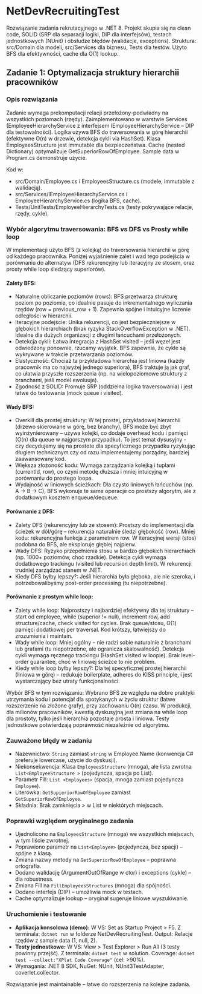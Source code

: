 ﻿# NetDevRecruitingTest

Rozwiązanie zadania rekrutacyjnego w .NET 8. Projekt skupia się na clean code, SOLID (SRP dla separacji logiki, DIP dla interfejsów), testach jednostkowych (NUnit) i obsłudze błędów (walidacje, exceptions). Struktura: src/Domain dla modeli, src/Services dla biznesu, Tests dla testów. Użyto BFS dla efektywności, cache dla O(1) lookup.

## Zadanie 1: Optymalizacja struktury hierarchii pracowników

### Opis rozwiązania
Zadanie wymaga prekomputacji relacji przełożony-podwładny na wszystkich poziomach (rzędy). Zaimplementowano w warstwie Services (EmployeeHierarchyService z interfejsem IEmployeeHierarchyService – DIP dla testowalności). Logika używa BFS do traversowania w górę hierarchii (efektywne O(n) w drzewie, detekcja cykli via HashSet). Klasa EmployeesStructure jest immutable dla bezpieczeństwa. Cache (nested Dictionary) optymalizuje GetSuperiorRowOfEmployee. Sample data w Program.cs demonstruje użycie.

Kod w:
- src/Domain/Employee.cs i EmployeesStructure.cs (modele, immutable z walidacją).
- src/Services/IEmployeeHierarchyService.cs i EmployeeHierarchyService.cs (logika BFS, cache).
- Tests/UnitTests/EmployeeHierarchyTests.cs (testy pokrywające relacje, rzędy, cykle).

### Wybór algorytmu traversowania: BFS vs DFS vs Prosty while loop
W implementacji użyto BFS (z kolejką) do traversowania hierarchii w górę od każdego pracownika. Poniżej wyjaśnienie zalet i wad tego podejścia w porównaniu do alternatyw (DFS rekurencyjny lub iteracyjny ze stosem, oraz prosty while loop śledzący superiorów).

#### Zalety BFS:
- Naturalne obliczanie poziomów (rows): BFS przetwarza strukturę poziom po poziomie, co idealnie pasuje do inkrementalnego wyliczania rzędów (row = previous_row + 1). Zapewnia spójne i intuicyjne liczenie odległości w hierarchii.
- Iteracyjne podejście: Unika rekurencji, co jest bezpieczniejsze w głębokich hierarchiach (brak ryzyka StackOverflowException w .NET). Idealne dla dużych organizacji z długimi łańcuchami przełożonych.
- Detekcja cykli: Łatwa integracja z HashSet visited – jeśli węzeł jest odwiedzony ponownie, rzucamy wyjątek. BFS zapewnia, że cykle są wykrywane w trakcie przetwarzania poziomów.
- Elastyczność: Chociaż ta przykładowa hierarchia jest liniowa (każdy pracownik ma co najwyżej jednego superiora), BFS traktuje ją jak graf, co ułatwia przyszłe rozszerzenia (np. na wielopoziomowe struktury z branchami, jeśli model ewoluuje).
- Zgodność z SOLID: Promuje SRP (oddzielna logika traversowania) i jest łatwe do testowania (mock queue i visited).

#### Wady BFS:
- Overkill dla prostej struktury: W tej prostej, przykładowej hierarchii (drzewo skierowane w górę, bez branchy), BFS może być zbyt wyinżynierowany – używa kolejki, co dodaje overhead kodu i pamięci (O(n) dla queue w najgorszym przypadku). To jest temat dysusyjny - czy decydujemy się na prostote dla specyficznego przypadku ryzykując długiem technicznym czy od razu implementujemy porządny, bardziej zaawansowany kod.
- Większa złożoność kodu: Wymaga zarządzania kolejką i tuplami (currentId, row), co czyni metodę dłuższa i mniej intuicyjną w porównaniu do prostego loopa.
- Wydajność w liniowych ścieżkach: Dla czysto liniowych łańcuchów (np. A -> B -> C), BFS wykonuje te same operacje co prostszy algorytm, ale z dodatkowym kosztem enqueue/dequeue.

#### Porównanie z DFS:
- Zalety DFS (rekurencyjny lub ze stosem): Prostszy do implementacji dla ścieżek w dół/górę – rekurencja naturalnie śledzi głębokość (row). Mniej kodu: rekurencyjna funkcja z parametrem row. W iteracyjnej wersji (stos) podobna do BFS, ale eksploruje głębiej najpierw.
- Wady DFS: Ryzyko przepełnienia stosu w bardzo głębokich hierarchiach (np. 1000+ poziomów, choć rzadkie). Detekcja cykli wymaga dodatkowego trackingu (visited lub recursion depth limit). W rekurencji trudniej zarządzać stanem w .NET.
- Kiedy DFS byłby lepszy?: Jeśli hierarchia była głęboka, ale nie szeroka, i potrzebowalibyśmy post-order processing (tu niepotrzebne).

#### Porównanie z prostym while loop:
- Zalety while loop: Najprostszy i najbardziej efektywny dla tej struktury – start od employee, while (superior != null), increment row, add structure/cache, check visited for cycles. Brak queue/stosu, O(1) pamięci dodatkowej per traversal. Kod krótszy, łatwiejszy do zrozumienia i maintain.
- Wady while loop: Mniej ogólny – nie radzi sobie naturalnie z branchami lub grafami (tu niepotrzebne, ale ogranicza skalowalność). Detekcja cykli wymaga ręcznego trackingu (HashSet visited w loopie). Brak level-order guarantee, choć w liniowej ścieżce to nie problem.
- Kiedy while loop byłby lepszy?: Dla tej specyficznej prostej hierarchii (liniowa w górę) – redukuje boilerplate, adheres do KISS principle, i jest wystarczający bez utraty funkcjonalności.

Wybór BFS w tym rozwiązaniu: Wybrano BFS ze względu na dobre praktyki utrzymania kodu i potencjał dla spotykanych w życiu struktur (łatwe rozszerzenie na złożone grafy), przy zachowaniu O(n) czasu. W produkcji, dla milionów pracowników, kwestią dyskusyjną jest zmiana na while loop dla prostoty, tylko jeśli hierarchia pozostaje prosta i liniowa. Testy jednostkowe potwierdzają poprawność niezależnie od algorytmu.

### Zauważone błędy w zadaniu
- Nazewnictwo: `String` zamiast `string` w Employee.Name (konwencja C# preferuje lowercase, użycie do dyskusji).
- Niekonsekwencja: Klasa `EmployeesStructure` (mnoga), ale lista zwrotna `List<EmployeeStructure >` (pojedyncza, spacja po List).
- Parametr Fill: `List <Employees>` (spacja, mnoga zamiast pojedyncza `Employee`).
- Literówka: `GetSupieriorRowOfEmployee` zamiast `GetSuperiorRowOfEmployee`.
- Składnia: Brak zamknięcia > w List w niektórych miejscach.

### Poprawki względem oryginalnego zadania
- Ujednolicono na `EmployeesStructure` (mnoga) we wszystkich miejscach, w tym liście zwrotnej.
- Poprawiono parametr na `List<Employee>` (pojedyncza, bez spacji) – spójne z klasą.
- Zmiana nazwy metody na `GetSuperiorRowOfEmployee` – poprawna ortografia.
- Dodano walidację (ArgumentOutOfRange w ctor) i exceptions (cykle) – dla robustness.
- Zmiana Fill na `FillEmployeesStructures` (mnoga) dla spójności.
- Dodano interfejs (DIP) – umożliwia mock w testach.
- Cache optymalizuje lookup – oryginał sugeruje liniowe wyszukiwanie.

### Uruchomienie i testowanie
- **Aplikacja konsolowa (demo):** W VS: Set as Startup Project > F5. Z terminala: `dotnet run` w folderze NetDevRecruitingTest. Output: Relacje rzędów z sample data (1, null, 2).
- **Testy jednostkowe:** W VS: View > Test Explorer > Run All (3 testy powinny przejść). Z terminala: `dotnet test` w solution. Coverage: `dotnet test --collect:"XPlat Code Coverage"` (cel: >90%).
- Wymagania: .NET 8 SDK, NuGet: NUnit, NUnit3TestAdapter, coverlet.collector.

Rozwiązanie jest maintainable – łatwe do rozszerzenia na kolejne zadania.